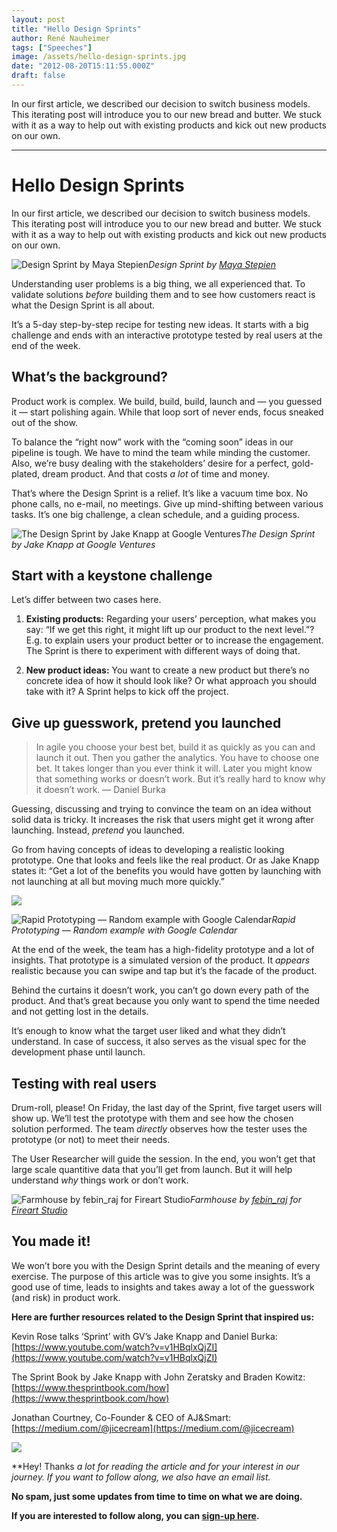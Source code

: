 ```yaml
---
layout: post
title: "Hello Design Sprints"
author: René Nauheimer
tags: ["Speeches"]
image: /assets/hello-design-sprints.jpg
date: "2012-08-20T15:11:55.000Z"
draft: false
---
```


In our first article, we described our decision to switch business models. This iterating post will introduce you to our new bread and butter. We stuck with it as a way to help out with existing products and kick out new products on our own.

---

# Hello Design Sprints

In our first article, we described our decision to switch business models. This iterating post will introduce you to our new bread and butter. We stuck with it as a way to help out with existing products and kick out new products on our own.

![Design Sprint by [Maya Stepien](https://dribbble.com/mayastepien)](https://cdn-images-1.medium.com/max/2000/0*IndfI6QgxZml2Yqi.jpg)_Design Sprint by [Maya Stepien](https://dribbble.com/mayastepien)_

Understanding user problems is a big thing, we all experienced that. To validate solutions _before_ building them and to see how customers react is what the Design Sprint is all about.

It’s a 5-day step-by-step recipe for testing new ideas. It starts with a big challenge and ends with an interactive prototype tested by real users at the end of the week.

## What’s the background?

Product work is complex. We build, build, build, launch and — you guessed it — start polishing again. While that loop sort of never ends, focus sneaked out of the show.

To balance the “right now” work with the “coming soon” ideas in our pipeline is tough. We have to mind the team while minding the customer. Also, we’re busy dealing with the stakeholders’ desire for a perfect, gold-plated, dream product. And that costs _a lot_ of time and money.

That’s where the Design Sprint is a relief. It’s like a vacuum time box. No phone calls, no e-mail, no meetings. Give up mind-shifting between various tasks. It’s one big challenge, a clean schedule, and a guiding process.

![The Design Sprint by Jake Knapp at Google Ventures](https://cdn-images-1.medium.com/max/NaN/1*lR5yznnub3PKlGhfcUHqlg.png)_The Design Sprint by Jake Knapp at Google Ventures_

## Start with a keystone challenge

Let’s differ between two cases here.

1. **Existing products:** Regarding your users’ perception, what makes you say: “If we get this right, it might lift up our product to the next level.”? E.g. to explain users your product better or to increase the engagement. The Sprint is there to experiment with different ways of doing that.

1. **New product ideas:** You want to create a new product but there’s no concrete idea of how it should look like? Or what approach you should take with it? A Sprint helps to kick off the project.

## Give up guesswork, pretend you launched

> In agile you choose your best bet, build it as quickly as you can and launch it out. Then you gather the analytics. You have to choose one bet. It takes longer than you ever think it will. Later you might know that something works or doesn’t work. But it’s really hard to know why it doesn’t work. — Daniel Burka

Guessing, discussing and trying to convince the team on an idea without solid data is tricky. It increases the risk that users might get it wrong after launching. Instead, _pretend_ you launched.

Go from having concepts of ideas to developing a realistic looking prototype. One that looks and feels like the real product. Or as Jake Knapp states it: “Get a lot of the benefits you would have gotten by launching with not launching at all but moving much more quickly.”

![](https://cdn-images-1.medium.com/max/2000/1*CFr2Aun1ku1s6kb6myUwug.gif)

![Rapid Prototyping — Random example with Google Calendar](https://cdn-images-1.medium.com/max/2000/1*DelvfjTay28fipq4LJcEXg.gif)_Rapid Prototyping — Random example with Google Calendar_

At the end of the week, the team has a high-fidelity prototype and a lot of insights. That prototype is a simulated version of the product. It _appears_ realistic because you can swipe and tap but it’s the facade of the product.

Behind the curtains it doesn’t work, you can’t go down every path of the product. And that’s great because you only want to spend the time needed and not getting lost in the details.

It’s enough to know what the target user liked and what they didn’t understand. In case of success, it also serves as the visual spec for the development phase until launch.

## Testing with real users

Drum-roll, please! On Friday, the last day of the Sprint, five target users will show up. We’ll test the prototype with them and see how the chosen solution performed. The team _directly_ observes how the tester uses the prototype (or not) to meet their needs.

The User Researcher will guide the session. In the end, you won’t get that large scale quantitive data that you’ll get from launch. But it will help understand _why_ things work or don’t work.

![Farmhouse by [febin_raj](https://dribbble.com/Febinraj) for [Fireart Studio](https://dribbble.com/Fireart-d)](https://cdn-images-1.medium.com/max/2000/0*88x6vemmqAiinYTO.png)_Farmhouse by [febin_raj](https://dribbble.com/Febinraj) for [Fireart Studio](https://dribbble.com/Fireart-d)_

## You made it!

We won’t bore you with the Design Sprint details and the meaning of every exercise. The purpose of this article was to give you some insights. It’s a good use of time, leads to insights and takes away a lot of the guesswork (and risk) in product work.

**Here are further resources related to the Design Sprint that inspired us:**

Kevin Rose talks ‘Sprint’ with GV’s Jake Knapp and Daniel Burka: [https://www.youtube.com/watch?v=v1HBqlxQjZI](https://www.youtube.com/watch?v=v1HBqlxQjZI)

The Sprint Book by Jake Knapp with John Zeratsky and Braden Kowitz: [https://www.thesprintbook.com/how](https://www.thesprintbook.com/how)

Jonathan Courtney, Co-Founder & CEO of AJ&Smart: [https://medium.com/@jicecream](https://medium.com/@jicecream)

![](https://cdn-images-1.medium.com/max/3840/1*hGVXImT3GdnlydpWKuTNJg.png)

**Hey! Thanks *a lot *for reading the article and for your interest in our journey. If you want to follow along, we also have an email list.**

**No spam, just some updates from time to time on what we are doing.**

**If you are interested to follow along, you can [sign-up here](http://eepurl.com/gcZnzv).**
